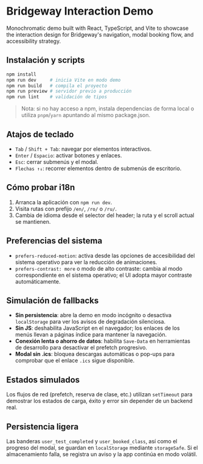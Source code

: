 # Bridgeway Interaction Demo

Monochromatic demo built with React, TypeScript, and Vite to showcase the interaction design for Bridgeway's navigation, modal booking flow, and accessibility strategy.

## Instalación y scripts

```bash
npm install
npm run dev     # inicia Vite en modo demo
npm run build   # compila el proyecto
npm run preview # servidor previo a producción
npm run lint    # validación de tipos
```

> Nota: si no hay acceso a npm, instala dependencias de forma local o utiliza `pnpm`/`yarn` apuntando al mismo package.json.

## Atajos de teclado

- `Tab` / `Shift + Tab`: navegar por elementos interactivos.
- `Enter` / `Espacio`: activar botones y enlaces.
- `Esc`: cerrar submenús y el modal.
- `Flechas ↑↓`: recorrer elementos dentro de submenús de escritorio.

## Cómo probar i18n

1. Arranca la aplicación con `npm run dev`.
2. Visita rutas con prefijo `/en/`, `/ro/` o `/ru/`.
3. Cambia de idioma desde el selector del header; la ruta y el scroll actual se mantienen.

## Preferencias del sistema

- `prefers-reduced-motion`: activa desde las opciones de accesibilidad del sistema operativo para ver la reducción de animaciones.
- `prefers-contrast: more` o modo de alto contraste: cambia al modo correspondiente en el sistema operativo; el UI adopta mayor contraste automáticamente.

## Simulación de fallbacks

- **Sin persistencia**: abre la demo en modo incógnito o desactiva `localStorage` para ver los avisos de degradación silenciosa.
- **Sin JS**: deshabilita JavaScript en el navegador; los enlaces de los menús llevan a páginas índice para mantener la navegación.
- **Conexión lenta o ahorro de datos**: habilita `Save-Data` en herramientas de desarrollo para desactivar el prefetch progresivo.
- **Modal sin .ics**: bloquea descargas automáticas o pop-ups para comprobar que el enlace `.ics` sigue disponible.

## Estados simulados

Los flujos de red (prefetch, reserva de clase, etc.) utilizan `setTimeout` para demostrar los estados de carga, éxito y error sin depender de un backend real.

## Persistencia ligera

Las banderas `user_test_completed` y `user_booked_class`, así como el progreso del modal, se guardan en `localStorage` mediante `storageSafe`. Si el almacenamiento falla, se registra un aviso y la app continúa en modo volátil.
